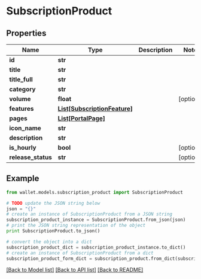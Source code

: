 # SubscriptionProduct


## Properties

Name | Type | Description | Notes
------------ | ------------- | ------------- | -------------
**id** | **str** |  | 
**title** | **str** |  | 
**title_full** | **str** |  | 
**category** | **str** |  | 
**volume** | **float** |  | [optional] 
**features** | [**List[SubscriptionFeature]**](SubscriptionFeature.md) |  | 
**pages** | [**List[PortalPage]**](PortalPage.md) |  | 
**icon_name** | **str** |  | 
**description** | **str** |  | 
**is_hourly** | **bool** |  | [optional] 
**release_status** | **str** |  | [optional] 

## Example

```python
from wallet.models.subscription_product import SubscriptionProduct

# TODO update the JSON string below
json = "{}"
# create an instance of SubscriptionProduct from a JSON string
subscription_product_instance = SubscriptionProduct.from_json(json)
# print the JSON string representation of the object
print SubscriptionProduct.to_json()

# convert the object into a dict
subscription_product_dict = subscription_product_instance.to_dict()
# create an instance of SubscriptionProduct from a dict
subscription_product_form_dict = subscription_product.from_dict(subscription_product_dict)
```
[[Back to Model list]](../README.md#documentation-for-models) [[Back to API list]](../README.md#documentation-for-api-endpoints) [[Back to README]](../README.md)


